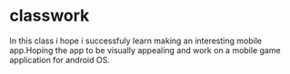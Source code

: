 # classwork
In this class i hope i successfuly learn making an interesting mobile app.Hoping the app to be visually appealing and work on a mobile game application for android OS. 
